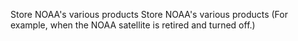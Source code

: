 Store NOAA's various products Store NOAA's various products (For example, when the NOAA satellite is retired and turned off.)

